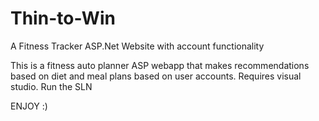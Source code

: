 # Thin-to-Win
A Fitness Tracker ASP.Net Website with account functionality

This is a fitness auto planner ASP webapp that makes recommendations based on diet and meal plans based on user accounts. 
Requires visual studio. Run the SLN

ENJOY :)
